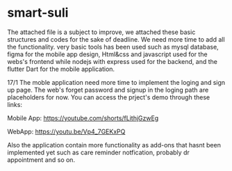 # smart-suli


The attached file is a subject to improve, we attached these basic structures and codes for the sake of deadline. We need more time to add all the functionality. very basic tools has been used such as mysql database, figma for the mobile app design, Html&css and javascript used for the webs's frontend while nodejs with express used for the backend, and the flutter Dart for the mobile application. 

17/1
The moble application need more time to implement the loging and sign up page. The web's forget password and signup in the loging path are placeholders for now. You can access the prject's demo through these links: 

Mobile App:  https://youtube.com/shorts/fLithjGzwEg

WebApp: https://youtu.be/Vp4_7GEKxPQ

Also the application contain more functionality as add-ons that hasnt been implemented yet such as care reminder notfication, probably dr appointment and so on.
